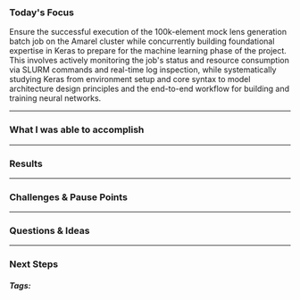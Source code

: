 ### Today's Focus

Ensure the successful execution of the 100k-element mock lens generation batch job on the Amarel cluster while concurrently building foundational expertise in Keras to prepare for the machine learning phase of the project. This involves actively monitoring the job's status and resource consumption via SLURM commands and real-time log inspection, while systematically studying Keras from environment setup and core syntax to model architecture design principles and the end-to-end workflow for building and training neural networks. 
***
### What I was able to accomplish

***
### Results

***
### Challenges & Pause Points

***
### Questions & Ideas

***
### Next Steps

##### Tags:




